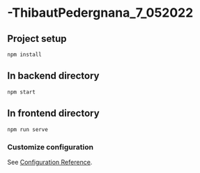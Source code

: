 # -ThibautPedergnana_7_052022

## Project setup
```
npm install
```

## In backend directory
```
npm start
```

## In frontend directory
```
npm run serve
```

### Customize configuration
See [Configuration Reference](https://cli.vuejs.org/config/).
